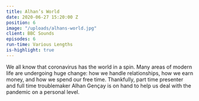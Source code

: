 ```yaml
---
title: Alhan’s World
date: 2020-06-27 15:20:00 Z
position: 6
image: "/uploads/alhans-world.jpg"
client: BBC Sounds
episodes: 6
run-time: Various Lengths
is-highlight: true
---
```


We all know that coronavirus has the world in a spin. Many areas of modern life are undergoing huge change: how we handle relationships, how we earn money, and how we spend our free time. Thankfully, part time presenter and full time troublemaker Alhan Gençay is on hand to help us deal with the pandemic on a personal level.